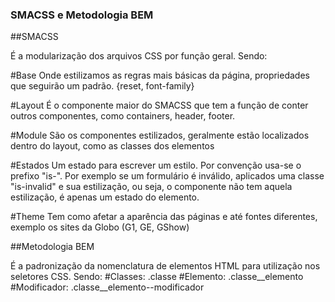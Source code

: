 ### SMACSS e Metodologia BEM

##SMACSS

É a modularização dos arquivos CSS por função geral. Sendo:

#Base
Onde estilizamos as regras mais básicas da página, propriedades que seguirão um padrão. {reset, font-family}

#Layout
É o componente maior do SMACSS que tem a função de conter outros componentes, como containers, header, footer.

#Module
São os componentes estilizados, geralmente estão localizados dentro do layout, como as classes dos elementos

#Estados
Um estado para escrever um estilo. Por convenção usa-se o prefixo "is-". Por exemplo se um formulário é inválido, aplicados uma classe "is-invalid" e sua estilização,
ou seja, o componente não tem aquela estilização, é apenas um estado do elemento.

#Theme
Tem como afetar a aparência das páginas e até fontes diferentes, exemplo os sites da Globo (G1, GE, GShow)

##Metodologia BEM

É a padronização da nomenclatura de elementos HTML para utilização nos seletores CSS. Sendo:
#Classes: .classe
#Elemento: .classe__elemento
#Modificador: .classe__elemento--modificador